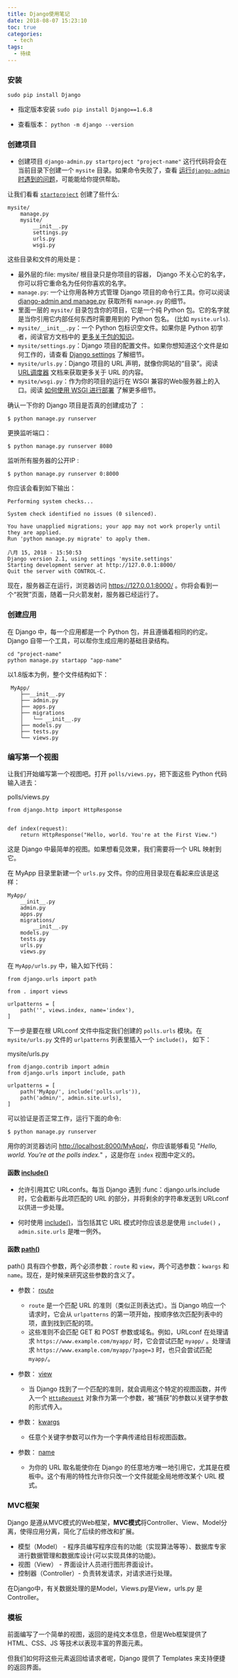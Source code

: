 ```yaml
---
title: Django使用笔记
date: 2018-08-07 15:23:10
toc: true
categories:
  - tech
tags:
  - 待续
---
```


### 安装
`sudo pip install Django`

* 指定版本安装
`sudo pip install Django==1.6.8`

* 查看版本：
`python -m django --version`



<!--more-->

### 创建项目
* 创建项目
  `django-admin.py startproject "project-name"`
这行代码将会在当前目录下创建一个 `mysite` 目录。如果命令失败了，查看 [运行``django-admin``时遇到的问题](https://docs.djangoproject.com/zh-hans/2.1/faq/troubleshooting/#troubleshooting-django-admin)，可能能给你提供帮助。

让我们看看 [`startproject`](https://docs.djangoproject.com/zh-hans/2.1/ref/django-admin/#django-admin-startproject) 创建了些什么:

```
mysite/
    manage.py
    mysite/
        __init__.py
        settings.py
        urls.py
        wsgi.py
```

这些目录和文件的用处是：

- 最外层的:file: mysite/ 根目录只是你项目的容器， Django 不关心它的名字，你可以将它重命名为任何你喜欢的名字。
- `manage.py`: 一个让你用各种方式管理 Django 项目的命令行工具。你可以阅读 [django-admin and manage.py](https://docs.djangoproject.com/zh-hans/2.1/ref/django-admin/) 获取所有 `manage.py` 的细节。
- 里面一层的 `mysite/`  目录包含你的项目，它是一个纯 Python 包。它的名字就是当你引用它内部任何东西时需要用到的 Python 包名。 (比如 `mysite.urls`).
- `mysite/__init__.py`：一个 Python 包标识空文件。如果你是 Python 初学者，阅读官方文档中的 [更多关于包的知识](https://docs.python.org/3/tutorial/modules.html#tut-packages)。
- `mysite/settings.py`：Django 项目的配置文件。如果你想知道这个文件是如何工作的，请查看 [Django settings](https://docs.djangoproject.com/zh-hans/2.1/topics/settings/) 了解细节。
- `mysite/urls.py`：Django 项目的 URL 声明，就像你网站的“目录”。阅读 [URL调度器](https://docs.djangoproject.com/zh-hans/2.1/topics/http/urls/) 文档来获取更多关于 URL 的内容。
- `mysite/wsgi.py`：作为你的项目的运行在 WSGI 兼容的Web服务器上的入口。阅读 [如何使用 WSGI 进行部署](https://docs.djangoproject.com/zh-hans/2.1/howto/deployment/wsgi/) 了解更多细节。

确认一下你的 Django 项目是否真的创建成功了 ：

`$ python manage.py runserver`

更换监听端口：

`$ python manage.py runserver 8080`

监听所有服务器的公开IP :

`$ python manage.py runserver 0:8000`



你应该会看到如下输出：

```
Performing system checks...

System check identified no issues (0 silenced).

You have unapplied migrations; your app may not work properly until they are applied.
Run 'python manage.py migrate' to apply them.

八月 15, 2018 - 15:50:53
Django version 2.1, using settings 'mysite.settings'
Starting development server at http://127.0.0.1:8000/
Quit the server with CONTROL-C.
```

现在，服务器正在运行，浏览器访问 <https://127.0.0.1:8000/> 。你将会看到一个“祝贺”页面，随着一只火箭发射，服务器已经运行了。

### 创建应用

在 Django 中，每一个应用都是一个 Python 包，并且遵循着相同的约定。Django 自带一个工具，可以帮你生成应用的基础目录结构。

```
cd "project-name"
python manage.py startapp "app-name"
```

以1.8版本为例，整个文件结构如下：
```
 MyApp/
    ├──__init__.py
    ├── admin.py
    ├── apps.py
    ├── migrations
    │   └── __init__.py
    ├── models.py
    ├── tests.py
    └── views.py
```

### 编写第一个视图

让我们开始编写第一个视图吧。打开 `polls/views.py`，把下面这些 Python 代码输入进去：

polls/views.py

```
from django.http import HttpResponse


def index(request):
    return HttpResponse("Hello, world. You're at the First View.")
```

这是 Django 中最简单的视图。如果想看见效果，我们需要将一个 URL 映射到它。

在 MyApp 目录里新建一个 `urls.py`  文件。你的应用目录现在看起来应该是这样：

```
MyApp/
    __init__.py
    admin.py
    apps.py
    migrations/
        __init__.py
    models.py
    tests.py
    urls.py
    views.py
```

在 `MyApp/urls.py` 中，输入如下代码：

```
from django.urls import path

from . import views

urlpatterns = [
    path('', views.index, name='index'),
]
```

下一步是要在根 URLconf 文件中指定我们创建的 `polls.urls` 模块。在 `mysite/urls.py` 文件的 `urlpatterns` 列表里插入一个 `include()`， 如下：

mysite/urls.py

```
from django.contrib import admin
from django.urls import include, path

urlpatterns = [
    path('MyApp/', include('polls.urls')),
    path('admin/', admin.site.urls),
]
```

可以验证是否正常工作，运行下面的命令:

```
$ python manage.py runserver
```

用你的浏览器访问 <http://localhost:8000/MyApp/>，你应该能够看见 "*Hello, world. You're at the polls index.*" ，这是你在 `index` 视图中定义的。


#### 函数 [include()](https://docs.djangoproject.com/zh-hans/2.1/ref/urls/#django.urls.include)

* 允许引用其它 URLconfs。每当 Django 遇到 :func：django.urls.include 时，它会截断与此项匹配的 URL 的部分，并将剩余的字符串发送到 URLconf 以供进一步处理。

* 何时使用 [include()](https://docs.djangoproject.com/zh-hans/2.1/ref/urls/#django.urls.include)，当包括其它 URL 模式时你应该总是使用 `include()` ， `admin.site.urls` 是唯一例外。

#### 函数 [path()](https://docs.djangoproject.com/zh-hans/2.1/ref/urls/#django.urls.path)
path() 具有四个参数，两个必须参数：`route` 和 `view`，两个可选参数：`kwargs` 和 `name`。现在，是时候来研究这些参数的含义了。

* 参数： [route](https://docs.djangoproject.com/zh-hans/2.1/intro/tutorial01/#path-argument-route)

  * `route` 是一个匹配 URL 的准则（类似正则表达式）。当 Django 响应一个请求时，它会从 `urlpatterns` 的第一项开始，按顺序依次匹配列表中的项，直到找到匹配的项。
  * 这些准则不会匹配 GET 和 POST 参数或域名。例如，URLconf 在处理请求 `https://www.example.com/myapp/` 时，它会尝试匹配 `myapp/` 。处理请求 `https://www.example.com/myapp/?page=3` 时，也只会尝试匹配 `myapp/`。

* 参数： [view](https://docs.djangoproject.com/zh-hans/2.1/intro/tutorial01/#path-argument-view)
  * 当 Django 找到了一个匹配的准则，就会调用这个特定的视图函数，并传入一个 [`HttpRequest`](https://docs.djangoproject.com/zh-hans/2.1/ref/request-response/#django.http.HttpRequest) 对象作为第一个参数，被“捕获”的参数以关键字参数的形式传入。

* 参数： [kwargs](https://docs.djangoproject.com/zh-hans/2.1/intro/tutorial01/#path-argument-kwargs)
  * 任意个关键字参数可以作为一个字典传递给目标视图函数。

* 参数： [name](https://docs.djangoproject.com/zh-hans/2.1/intro/tutorial01/#path-argument-name)
  * 为你的 URL 取名能使你在 Django 的任意地方唯一地引用它，尤其是在模板中。这个有用的特性允许你只改一个文件就能全局地修改某个 URL 模式。

### MVC框架

Django 是遵从MVC模式的Web框架，**MVC模式**将Controller、View、Model分离，使得应用分离，简化了后续的修改和扩展。

- 模型（Model） - 程序员编写程序应有的功能（实现算法等等）、数据库专家进行数据管理和数据库设计(可以实现具体的功能)。
- 视图（View） - 界面设计人员进行图形界面设计。
- 控制器（Controller）- 负责转发请求，对请求进行处理。

在Django中，有关数据处理的是Model，Views.py是View，urls.py 是Controller。



### 模板

前面编写了一个简单的视图，返回的是纯文本信息，但是Web框架提供了 HTML、CSS、JS 等技术以表现丰富的界面元素。

但我们如何将这些元素返回给请求者呢，Django 提供了 Templates 来支持便捷的返回界面。